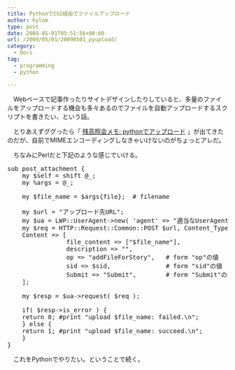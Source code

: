 ```yaml
---
title: PythonでCGI経由でファイルアップロード
author: hylom
type: post
date: 2009-05-01T05:51:56+00:00
url: /2009/05/01/20090501_pyupload/
category:
  - Docs
tag:
  - programming
  - python

---
```

　Webベースで記事作ったりサイトデザインしたりしていると、多量のファイルをアップロードする機会も多々あるのでファイルを自動アップロードするスクリプトを書きたい、という話。

　とりあえずググったら「   [残高照会メモ: pythonでアップロード][1] 」が出てきたのだが、自前でMIMEエンコーディングしなきゃいけないのがちょっとアレだ。

　ちなみにPerlだと下記のような感じでいける。

<pre>sub post_attachment {
    my $self = shift @_;
    my %args = @_;

    my $file_name = $args{file};  # filename

    my $url = "アップロード先URL";
    my $ua = LWP::UserAgent->new( 'agent' => "適当なUserAgent文字列"&#44; );
    my $req = HTTP::Request::Common::POST $url&#44; Content_Type => 'form-data'&#44;
    Content => [
				file_content => ["$file_name"]&#44;
				description => ""&#44;
				op => "addFileForStory"&#44;   # form "op"の値
				sid => $sid&#44;               # form "sid"の値
				Submit => "Submit"&#44;        # form "Submit"の値
	];

    my $resp = $ua->request( $req );

    if( $resp->is_error ) {
	return 0; #print "upload $file_name: failed.\n";
    } else {
	return 1; #print "upload $file_name: succeed.\n";
    }
}
</pre>

　これをPythonでやりたい。ということで続く。

 [1]: http://kyujobukuro.blogspot.com/2008/07/python_10.html

